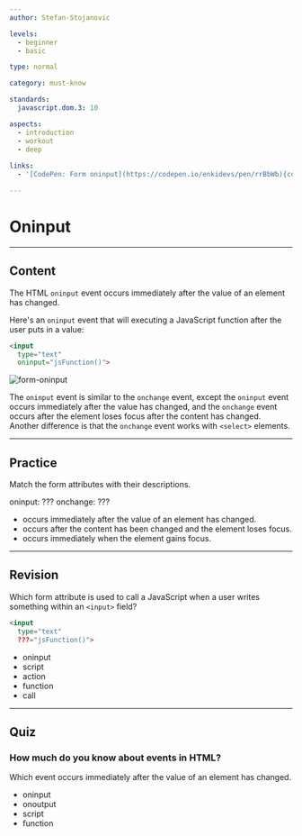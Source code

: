 ```yaml
---
author: Stefan-Stojanovic

levels:
  - beginner
  - basic

type: normal

category: must-know

standards:
  javascript.dom.3: 10

aspects:
  - introduction
  - workout
  - deep
  
links:
  - '[CodePen: Form oninput](https://codepen.io/enkidevs/pen/rrBbWb){code}'

---
```

# Oninput
---
## Content

The HTML `oninput` event occurs immediately after the value of an element has changed.

Here's an `oninput` event that will executing a JavaScript function after the user puts in a value:
```html
<input
  type="text"
  oninput="jsFunction()">
```

![form-oninput](%3Csvg%20xmlns%3D%22http%3A%2F%2Fwww.w3.org%2F2000%2Fsvg%22%20xmlns%3Axlink%3D%22http%3A%2F%2Fwww.w3.org%2F1999%2Fxlink%22%20width%3D%22320%22%20height%3D%22121%22%3E%3Cdefs%3E%3Cpath%20id%3D%22b%22%20d%3D%22M20%2060h131v19H20z%22%2F%3E%3Cfilter%20id%3D%22a%22%20width%3D%22109.2%25%22%20height%3D%22163.2%25%22%20x%3D%22-4.6%25%22%20y%3D%22-31.6%25%22%20filterUnits%3D%22objectBoundingBox%22%3E%3CfeOffset%20in%3D%22SourceAlpha%22%20result%3D%22shadowOffsetOuter1%22%2F%3E%3CfeGaussianBlur%20in%3D%22shadowOffsetOuter1%22%20result%3D%22shadowBlurOuter1%22%20stdDeviation%3D%222%22%2F%3E%3CfeComposite%20in%3D%22shadowBlurOuter1%22%20in2%3D%22SourceAlpha%22%20operator%3D%22out%22%20result%3D%22shadowBlurOuter1%22%2F%3E%3CfeColorMatrix%20in%3D%22shadowBlurOuter1%22%20values%3D%220%200%200%200%200.439215686%200%200%200%200%200.662745098%200%200%200%200%200.905882353%200%200%200%201%200%22%2F%3E%3C%2Ffilter%3E%3C%2Fdefs%3E%3Cg%20fill%3D%22none%22%20fill-rule%3D%22evenodd%22%3E%3Crect%20width%3D%22320%22%20height%3D%22121%22%20fill%3D%22%23FFF%22%20rx%3D%229%22%2F%3E%3Cuse%20fill%3D%22%23000%22%20filter%3D%22url%28%23a%29%22%20xlink%3Ahref%3D%22%23b%22%2F%3E%3Cpath%20fill%3D%22%23FFF%22%20stroke%3D%22%2370A9E7%22%20stroke-linejoin%3D%22square%22%20d%3D%22M20.5%2060.5h130v18h-130z%22%2F%3E%3Ctext%20fill%3D%22%23000%22%20font-family%3D%22ArialMT%2C%20Arial%22%20font-size%3D%2214%22%3E%3Ctspan%20x%3D%2226%22%20y%3D%2275%22%3EHello%3C%2Ftspan%3E%3C%2Ftext%3E%3Ctext%20fill%3D%22%23000%22%20font-family%3D%22ArialMT%2C%20Arial%22%20font-size%3D%2214%22%3E%3Ctspan%20x%3D%2219%22%20y%3D%2299%22%3EYou%20wrote%3A%20Hello%3C%2Ftspan%3E%3C%2Ftext%3E%3Ctext%20fill%3D%22%23000%22%20font-family%3D%22ArialMT%2C%20Arial%22%20font-size%3D%2216%22%3E%3Ctspan%20x%3D%2220%22%20y%3D%2231%22%3EEnter%20text%20to%20see%20how%20the%20JavaScript%20%3C%2Ftspan%3E%20%3Ctspan%20x%3D%2220%22%20y%3D%2248%22%3Efunction%20is%20called.%3C%2Ftspan%3E%3C%2Ftext%3E%3C%2Fg%3E%3C%2Fsvg%3E)

The `oninput` event is similar to the `onchange` event, except the `oninput` event occurs immediately after the value has changed, and the `onchange` event occurs after the element loses focus after the content has changed. Another difference is that the `onchange` event works with `<select>` elements.

---
## Practice

Match the form attributes with their descriptions.

oninput: ???
onchange: ???

* occurs immediately after the value of an element has changed.
* occurs after the content has been changed and the element loses focus.
* occurs immediately when the element gains focus.

---
## Revision

Which form attribute is used to call a JavaScript when a user writes something within an `<input>` field?

```html
<input
  type="text"
  ???="jsFunction()">
```

* oninput
* script
* action
* function
* call

---
## Quiz

### How much do you know about events in HTML?

Which event occurs immediately after the value of an element has changed.

* oninput
* onoutput
* script
* function
 
